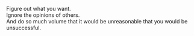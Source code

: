 Figure out what you want.\
Ignore the opinions of others.\
And do so much volume that it would be unreasonable that you would be unsuccessful.
